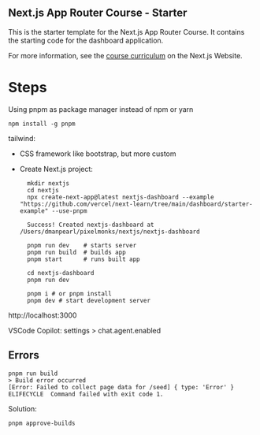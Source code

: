 ## Next.js App Router Course - Starter

This is the starter template for the Next.js App Router Course. It contains the starting code for the dashboard application.

For more information, see the [course curriculum](https://nextjs.org/learn) on the Next.js Website.

# Steps

Using pnpm as package manager instead of npm or yarn

	npm install -g pnpm

tailwind:
- CSS framework like bootstrap, but more custom
- Create Next.js project:

		mkdir nextjs
		cd nextjs
		npx create-next-app@latest nextjs-dashboard --example "https://github.com/vercel/next-learn/tree/main/dashboard/starter-example" --use-pnpm

		Success! Created nextjs-dashboard at /Users/dmanpearl/pixelmonks/nextjs/nextjs-dashboard

		pnpm run dev	# starts server
		pnpm run build	# builds app
		pnpm start		# runs built app

		cd nextjs-dashboard
		pnpm run dev

		pnpm i # or pnpm install
		pnpm dev # start development server

http://localhost:3000

VSCode Copilot: settings > chat.agent.enabled

## Errors

	pnpm run build
	> Build error occurred
	[Error: Failed to collect page data for /seed] { type: 'Error' }
	ELIFECYCLE  Command failed with exit code 1.

Solution:

	pnpm approve-builds
